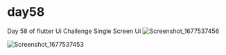 # day58

Day 58 of flutter Ui Challenge
Single Screen Ui
![Screenshot_1677537456](https://user-images.githubusercontent.com/66890167/221701939-d0963eb0-34ec-4878-978a-2bc62b75cc1a.png)

![Screenshot_1677537453](https://user-images.githubusercontent.com/66890167/221701929-f21b5739-fec0-4247-9e92-c640966b45e6.png)
